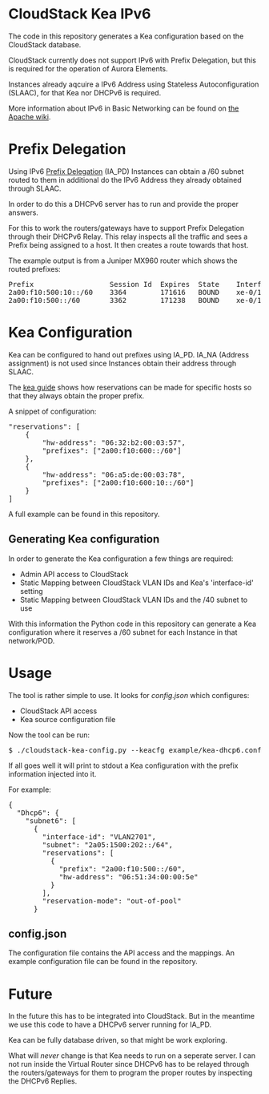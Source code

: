 # CloudStack Kea IPv6
The code in this repository generates a Kea configuration based on the CloudStack database.

CloudStack currently does not support IPv6 with Prefix Delegation, but this is required for the operation
of Aurora Elements.

Instances already aqcuire a IPv6 Address using Stateless Autoconfiguration (SLAAC), for that Kea nor DHCPv6 is required.

More information about IPv6 in Basic Networking can be found on [the Apache wiki](https://cwiki.apache.org/confluence/display/CLOUDSTACK/IPv6+in+Basic+Networking).

# Prefix Delegation
Using IPv6 [Prefix Delegation](https://en.wikipedia.org/wiki/Prefix_delegation) (IA_PD) Instances can obtain a /60 subnet routed to them in additional do the IPv6 Address they
already obtained through SLAAC.

In order to do this a DHCPv6 server has to run and provide the proper answers.

For this to work the routers/gateways have to support Prefix Delegation through their DHCPv6 Relay. This relay inspects all the traffic
and sees a Prefix being assigned to a host. It then creates a route towards that host.

The example output is from a Juniper MX960 router which shows the routed prefixes:

<pre>
Prefix                  Session Id  Expires  State    Interface    Client DUID
2a00:f10:500:10::/60    3364        171616   BOUND    xe-0/1/0.709 LL_TIME0x1-0x1e91870e-06:a5:de:00:04:47
2a00:f10:500::/60       3362        171238   BOUND    xe-0/1/0.709 LL_TIME0x1-0x1eaa37f5-06:32:b2:00:04:79
</pre>


# Kea Configuration
Kea can be configured to hand out prefixes using IA_PD. IA_NA (Address assignment) is not used since Instances obtain their address through SLAAC.

The [kea guide](http://kea.isc.org/docs/kea-guide.html) shows how reservations can be made for specific hosts so that they always obtain the proper prefix.

A snippet of configuration:

<pre>"reservations": [
    {
        "hw-address": "06:32:b2:00:03:57",
        "prefixes": ["2a00:f10:600::/60"]
    },
    {
        "hw-address": "06:a5:de:00:03:78",
        "prefixes": ["2a00:f10:600:10::/60"]
    }
]</pre>

A full example can be found in this repository.

## Generating Kea configuration
In order to generate the Kea configuration a few things are required:
- Admin API access to CloudStack
- Static Mapping between CloudStack VLAN IDs and Kea's 'interface-id' setting
- Static Mapping between CloudStack VLAN IDs and the /40 subnet to use

With this information the Python code in this repository can generate a Kea configuration where it reserves a /60 subnet for each Instance
in that network/POD.

# Usage
The tool is rather simple to use. It looks for *config.json* which configures:
- CloudStack API access
- Kea source configuration file

Now the tool can be run:

<pre>$ ./cloudstack-kea-config.py --keacfg example/kea-dhcp6.conf --config config.json</pre>

If all goes well it will print to stdout a Kea configuration with the prefix information injected into it.

For example:

<pre>{
  "Dhcp6": {
    "subnet6": [
      {
        "interface-id": "VLAN2701",
        "subnet": "2a05:1500:202::/64",
        "reservations": [
          {
            "prefix": "2a00:f10:500::/60",
            "hw-address": "06:51:34:00:00:5e"
          }
        ],
        "reservation-mode": "out-of-pool"
      }</pre>

## config.json
The configuration file contains the API access and the mappings. An example configuration file can be found in the repository.

# Future
In the future this has to be integrated into CloudStack. But in the meantime we use this code to have a DHCPv6 server running for IA_PD.

Kea can be fully database driven, so that might be work exploring.

What will *never* change is that Kea needs to run on a seperate server. I can not run inside the Virtual Router since DHCPv6 has to be relayed through
the routers/gateways for them to program the proper routes by inspecting the DHCPv6 Replies.
